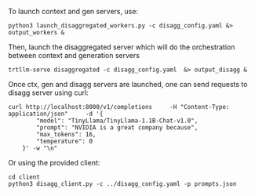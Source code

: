 
To launch context and gen servers, use:

```
python3 launch_disaggregated_workers.py -c disagg_config.yaml &> output_workers &
```

Then, launch the disaggregated server which will do the orchestration between context and generation servers

```
trtllm-serve disaggregated -c disagg_config.yaml  &> output_disagg &
```


Once ctx, gen and disagg servers are launched, one can send requests to disagg server using curl:
```
curl http://localhost:8000/v1/completions     -H "Content-Type: application/json"     -d '{
        "model": "TinyLlama/TinyLlama-1.1B-Chat-v1.0",
        "prompt": "NVIDIA is a great company because",
        "max_tokens": 16,
        "temperature": 0
    }' -w "\n"
```
Or using the provided client:
```
cd client
python3 disagg_client.py -c ../disagg_config.yaml -p prompts.json
```
